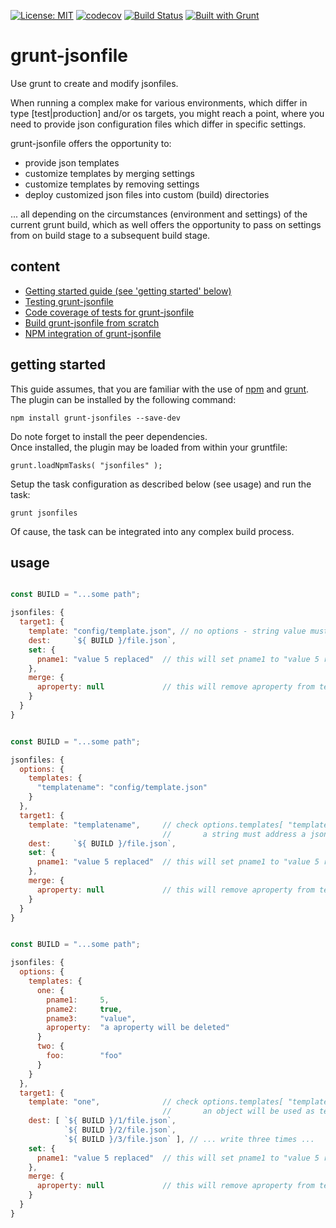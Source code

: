 [![License: MIT](https://img.shields.io/badge/License-MIT-yellow.svg)](https://opensource.org/licenses/MIT)
[![codecov](https://codecov.io/gh/db-developer/grunt-jsonfile/branch/master/graph/badge.svg)](https://codecov.io/gh/db-developer/grunt-jsonfile)
[![Build Status](https://travis-ci.com/db-developer/grunt-jsonfile.svg?branch=master)](https://travis-ci.com/db-developer/grunt-jsonfile)
[![Built with Grunt](https://cdn.gruntjs.com/builtwith.svg)](https://gruntjs.com/)

# grunt-jsonfile
Use grunt to create and modify jsonfiles.  

When running a complex make for various environments, which differ in type [test|production]
and/or os targets, you might reach a point, where you need to provide json
configuration files which differ in specific settings.  

grunt-jsonfile offers the opportunity to:

* provide json templates
* customize templates by merging settings
* customize templates by removing settings
* deploy customized json files into custom (build) directories

... all depending on the circumstances (environment and settings) of the current grunt build,
which as well offers the opportunity to pass on settings from on build stage to a subsequent
build stage.

## content ##

* [Getting started guide (see 'getting started' below)](#getting-started)
* [Testing grunt-jsonfile](docs/grunt.md#testing)
* [Code coverage of tests for grunt-jsonfile](docs/grunt.md#code-coverage)
* [Build grunt-jsonfile from scratch](docs/grunt.md#building)
* [NPM integration of grunt-jsonfile](docs/grunt.md#npm_integration)

## getting started ##

This guide assumes, that you are familiar with the use of [npm](www.npmjs.com) and [grunt](gruntjs.com).  
The plugin can be installed by the following command:

<code>npm install grunt-jsonfiles --save-dev</code>

Do note forget to install the peer dependencies.  
Once installed, the plugin may be loaded from within your gruntfile:

<code>grunt.loadNpmTasks( "jsonfiles" );</code>

Setup the task configuration as described below (see usage) and run the task:

<code>grunt jsonfiles</code>

Of cause, the task can be integrated into any complex build process.

## usage ##


```javascript

const BUILD = "...some path";

jsonfiles: {
  target1: {
    template: "config/template.json", // no options - string value must address a json file
    dest:     `${ BUILD }/file.json`,
    set: {
      pname1: "value 5 replaced"  // this will set pname1 to "value 5 replaced"
    },
    merge: {
      aproperty: null             // this will remove aproperty from template
    }
  }
}

```

```javascript

const BUILD = "...some path";

jsonfiles: {
  options: {
    templates: {
      "templatename": "config/template.json"
    }
  },
  target1: {
    template: "templatename",     // check options.templates[ "templatename" ]
                                  //       a string must address a json file
    dest:     `${ BUILD }/file.json`,
    set: {
      pname1: "value 5 replaced"  // this will set pname1 to "value 5 replaced"
    },
    merge: {
      aproperty: null             // this will remove aproperty from template
    }
  }
}

```

```javascript

const BUILD = "...some path";

jsonfiles: {
  options: {
    templates: {
      one: {
        pname1:     5,
        pname2:     true,
        pname3:     "value",
        aproperty:  "a aproperty will be deleted"
      }
      two: {
        foo:        "foo"
      }
    }
  },
  target1: {
    template: "one",              // check options.templates[ "templatename" ]
                                  //       an object will be used as template
    dest: [ `${ BUILD }/1/file.json`,
            `${ BUILD }/2/file.json`,
            `${ BUILD }/3/file.json` ], // ... write three times ...
    set: {
      pname1: "value 5 replaced"  // this will set pname1 to "value 5 replaced"
    },
    merge: {
      aproperty: null             // this will remove aproperty from template
    }
  }
}

```

